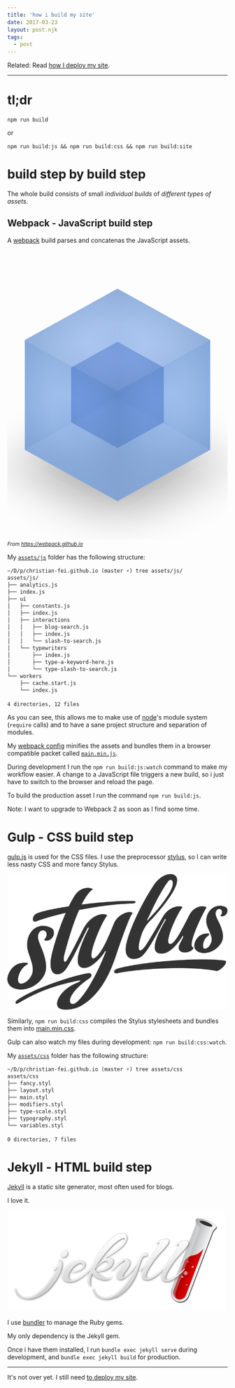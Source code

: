 ```yaml
---
title: 'how i build my site'
date: 2017-03-23
layout: post.njk
tags:
  - post
---
```


Related: Read [how I deploy my site](/posts/how-i-deploy-my-site/).

---

# tl;dr

```
npm run build
```

or

```
npm run build:js && npm run build:css && npm run build:site
```

# build step by build step

The whole build consists of small *individual builds* of *different types of assets*.

## Webpack - JavaScript build step

A [webpack](https://webpack.github.io/) build parses and concatenas the JavaScript assets.

<div class="logo-container" style="overflow: hidden;">
<div class="logo" style="-webkit-transform:scale(3);-ms-transform:scale(3);transform:scale(3);height:660px;z-index:-1">
<ul class="cube-inner">
<li class="front"></li>
<li class="back"></li>
<li class="right"></li>
<li class="left"></li>
<li class="top"></li>
<li class="bottom"></li>
</ul>
<ul class="cube">
<li class="front"></li>
<li class="back"></li>
<li class="right"></li>
<li class="left"></li>
<li class="top"></li>
<li class="bottom"></li>
<li class="floor"></li>
</ul>
</div>
</div>

<small>
  <i>From <a href="https://webpack.github.io">https://webpack.github.io</a></i>
</small>

My [`assets/js`](https://github.com/christian-fei/christian-fei.github.io/tree/master/assets/js) folder has the following structure:

```
~/D/p/christian-fei.github.io (master ⚡) tree assets/js/
assets/js/
├── analytics.js
├── index.js
├── ui
│   ├── constants.js
│   ├── index.js
│   ├── interactions
│   │   ├── blog-search.js
│   │   ├── index.js
│   │   └── slash-to-search.js
│   └── typewriters
│       ├── index.js
│       ├── type-a-keyword-here.js
│       └── type-slash-to-search.js
└── workers
    ├── cache.start.js
    └── index.js

4 directories, 12 files
```

As you can see, this allows me to make use of [node](https://nodejs.org)'s module system (`require` calls) and to have a sane project structure and separation of modules.

My [webpack config](https://github.com/christian-fei/christian-fei.github.io/blob/master/webpack.config.js) minifies the assets and bundles them in a browser compatible packet called [`main.min.js`](https://github.com/christian-fei/christian-fei.github.io/blob/master/dest/main.min.js).

During development I run the `npm run build:js:watch` command to make my workflow easier. A change to a JavaScript file triggers a new build, so i just have to switch to the browser and reload the page.

To build the production asset I run the command `npm run build:js`.

Note: I want to upgrade to Webpack 2 as soon as I find some time.

# Gulp - CSS build step

[gulp.js](http://gulpjs.com/) is used for the CSS files. I use the preprocessor [stylus](http://stylus-lang.com/), so I can write less nasty CSS and more fancy Stylus.

<img src="/assets/images/posts/stylus-logo.svg" alt="stylus lang"/>

Similarly, `npm run build:css` compiles the Stylus stylesheets and bundles them into [main.min.css](https://github.com/christian-fei/christian-fei.github.io/blob/master/dest/main.min.css).

Gulp can also watch my files during development: `npm run build:css:watch`.

My [`assets/css`](https://github.com/christian-fei/christian-fei.github.io/tree/master/assets/css) folder has the following structure:

```
~/D/p/christian-fei.github.io (master ⚡) tree assets/css
assets/css
├── fancy.styl
├── layout.styl
├── main.styl
├── modifiers.styl
├── type-scale.styl
├── typography.styl
└── variables.styl

0 directories, 7 files
```

# Jekyll - HTML build step

[Jekyll](https://jekyllrb.com) is a static site generator, most often used for blogs.

I love it.

<img src="/assets/images/posts/jekyll.png" alt="jekyll"/>

I use [bundler](https://github.com/bundler/bundler) to manage the Ruby gems.

My only dependency is the Jekyll gem.

Once i have them installed, I run `bundle exec jekyll serve` during development, and `bundle exec jekyll build` for production.

---

It's not over yet. I still need [to deploy my site](/posts/how-i-deploy-my-site/).






























<style>
  .logo {
    width: 100%;
    height: 220px;
    position: relative;
    overflow: hidden;
    -webkit-transform: scale(3);
    -ms-transform: scale(3);
    transform: scale(3);
    z-index: -1;
  }


  .cube-inner, .cube-inner li {
    position: absolute;
    display: block;
  }

  .cube-inner {
    width: 100%;
    height: 100%;
    padding: 0;
    margin: -25px 0;
    top: 50%;
    left: 50%;
    transform-origin: 25px 25px;
    margin: -25px 0 0 -25px;
    transform: rotateX(-33.5deg) rotateY(45deg);
    transform-style: preserve-3d;
    animation: fastspin 10s ease-in-out infinite 2s;
  }


  .cube-inner .front {
      transform: translateZ(25px);
  }
  .cube-inner .back, .cube-inner .front, .cube-inner .left, .cube-inner .right, .cube-inner .top {
      background: radial-gradient(transparent 30%,rgba(5,17,53,.2) 100%);
  }
  .cube-inner li {
      width: 50px;
      height: 50px;
      transition: transform 1s ease-in-out;
  }
  .cube-inner, .cube-inner li {
      position: absolute;
      display: block;
  }
  .cube-inner .right {
      transform: rotateY(90deg) translateZ(25px);
  }
  .cube-inner .back {
      transform: rotateX(-180deg) translateZ(25px);
  }
  .cube-inner .left {
      transform: rotateY(-90deg) translateZ(25px);
  }
  .cube-inner .top {
      transform: rotateX(90deg) translateZ(25px);
  }
  .cube-inner .bottom {
      transform: rotateX(-90deg) translateZ(25px);
  }

  .cube, .cube li {
      position: absolute;
      display: block;
  }
  .cube {
      width: 100%;
      height: 100%;
      padding: 0;
      margin: -50px 0;
      transform-origin: 50px 50px;
      transform: rotateX(-33.5deg) rotateY(45deg);
      transform-style: preserve-3d;
      animation: slowspin 10s ease-in-out infinite 2s;
      margin: -50px 0 0 -50px;
      top: 50%;
      left: 50%;
  }

  .cube .front {
      transform: translateZ(50px);
  }
  .cube .back, .cube .front, .cube .left, .cube .right, .cube .top {
      background: radial-gradient(transparent 30%,rgba(16,47,91,.2) 100%);
  }
  .cube li {
      width: 75pt;
      height: 75pt;
      transition: transform 1s ease-in-out;
  }
  .cube .back {
      transform: rotateX(-180deg) translateZ(50px);
  }
  .cube .right {
      transform: rotateY(90deg) translateZ(50px);
  }
  .cube .left {
      transform: rotateY(-90deg) translateZ(50px);
  }
  .cube .top {
      transform: rotateX(90deg) translateZ(50px);
  }
  .cube .bottom {
      transform: rotateX(-90deg) translateZ(50px);
  }
  .cube .floor {
      box-shadow: -300px 0 50px rgba(0,0,0,.3);
      backface-visibility: visible;
      width: 110px;
      height: 110px;
      left: 295px;
      background-color: transparent;
      transform: rotateX(-90deg) translateZ(60px);
  }
  .cube-inner li:after {
      content: "";
      display: block;
      position: absolute;
      width: 50px;
      height: 50px;
      backface-visibility: hidden;
      background-color: rgba(16,58,177,.5);
      transition: transform 1s ease-in-out;
  }
  .cube .top:after {
      background-color: rgba(152,186,237,.5);
  }
  .cube li:after {
      content: "";
      display: block;
      position: absolute;
      width: 75pt;
      height: 75pt;
      backface-visibility: hidden;
      background-color: rgba(126,169,232,.5);
      transition: transform 1s ease-in-out;
  }
  @keyframes slowspin {
    0%{transform:rotateX(-33.5deg) rotateY(45deg)}
    10%,to{transform:rotateX(-33.5deg) rotateY(225deg)}
  }

  @keyframes fastspin {
    0%{transform:rotateX(-33.5deg) rotateY(45deg)}
    10%,to{transform:rotateX(-33.5deg) rotateY(-315deg)}
  }

  .cube .floor:after {
      display: none !important;
  }

</style>
